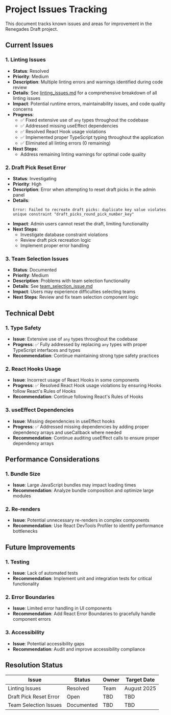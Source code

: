 # Project Issues Tracking

This document tracks known issues and areas for improvement in the Renegades Draft project.

## Current Issues

### 1. Linting Issues
- **Status**: Resolved
- **Priority**: Medium
- **Description**: Multiple linting errors and warnings identified during code review
- **Details**: See [linting_issues.md](./linting_issues.md) for a comprehensive breakdown of all linting issues
- **Impact**: Potential runtime errors, maintainability issues, and code quality concerns
- **Progress**: 
  - ✅ Fixed extensive use of `any` types throughout the codebase
  - ✅ Addressed missing useEffect dependencies
  - ✅ Resolved React Hook usage violations
  - ✅ Implemented proper TypeScript typing throughout the application
  - ✅ Eliminated all linting errors (0 remaining)
- **Next Steps**: 
  - Address remaining linting warnings for optimal code quality

### 2. Draft Pick Reset Error
- **Status**: Investigating
- **Priority**: High
- **Description**: Error when attempting to reset draft picks in the admin panel
- **Details**: 
  ```
  Error: Failed to recreate draft picks: duplicate key value violates unique constraint "draft_picks_round_pick_number_key"
  ```
- **Impact**: Admin users cannot reset the draft, limiting functionality
- **Next Steps**: 
  - Investigate database constraint violations
  - Review draft pick recreation logic
  - Implement proper error handling

### 3. Team Selection Issues
- **Status**: Documented
- **Priority**: Medium
- **Description**: Problems with team selection functionality
- **Details**: See [team_selection_issue.md](./team_selection_issue.md)
- **Impact**: Users may experience difficulties selecting teams
- **Next Steps**: Review and fix team selection component logic

## Technical Debt

### 1. Type Safety
- **Issue**: Extensive use of `any` types throughout the codebase
- **Progress**: ✅ Fully addressed by replacing `any` types with proper TypeScript interfaces and types
- **Recommendation**: Continue maintaining strong type safety practices

### 2. React Hooks Usage
- **Issue**: Incorrect usage of React Hooks in some components
- **Progress**: ✅ Resolved React Hook usage violations by ensuring Hooks follow React's Rules of Hooks
- **Recommendation**: Continue following React's Rules of Hooks

### 3. useEffect Dependencies
- **Issue**: Missing dependencies in useEffect hooks
- **Progress**: ✅ Addressed missing dependencies by adding proper dependency arrays and useCallback where needed
- **Recommendation**: Continue auditing useEffect calls to ensure proper dependency arrays

## Performance Considerations

### 1. Bundle Size
- **Issue**: Large JavaScript bundles may impact loading times
- **Recommendation**: Analyze bundle composition and optimize large modules

### 2. Re-renders
- **Issue**: Potential unnecessary re-renders in complex components
- **Recommendation**: Use React DevTools Profiler to identify performance bottlenecks

## Future Improvements

### 1. Testing
- **Issue**: Lack of automated tests
- **Recommendation**: Implement unit and integration tests for critical functionality

### 2. Error Boundaries
- **Issue**: Limited error handling in UI components
- **Recommendation**: Add React Error Boundaries to gracefully handle component errors

### 3. Accessibility
- **Issue**: Potential accessibility gaps
- **Recommendation**: Audit and improve accessibility compliance

## Resolution Status

| Issue | Status | Owner | Target Date |
|-------|--------|-------|-------------|
| Linting Issues | Resolved | Team | August 2025 |
| Draft Pick Reset Error | Open | TBD | TBD |
| Team Selection Issues | Documented | TBD | TBD |